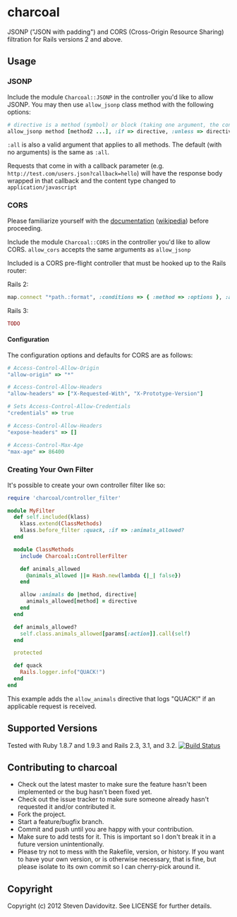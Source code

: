 # charcoal

JSONP ("JSON with padding") and CORS (Cross-Origin Resource Sharing) filtration for Rails versions 2 and above.

## Usage

### JSONP

Include the module `Charcoal::JSONP` in the controller you'd like to allow JSONP.
You may then use `allow_jsonp` class method with the following options:

```ruby
# directive is a method (symbol) or block (taking one argument, the controller instance)
allow_jsonp method [method2 ...], :if => directive, :unless => directive
```

`:all` is also a valid argument that applies to all methods. The default (with no arguments) is the same as `:all`.

Requests that come in with a callback parameter (e.g. `http://test.com/users.json?callback=hello`)
will have the response body wrapped in that callback and the content type changed to `application/javascript`

### CORS

Please familiarize yourself with the [documentation](https://developer.mozilla.org/En/HTTP_access_control) ([wikipedia](https://en.wikipedia.org/wiki/Cross-origin_resource_sharing)) before proceeding.

Include the module `Charcoal::CORS` in the controller you'd like to allow CORS.
`allow_cors` accepts the same arguments as `allow_jsonp`

Included is a CORS pre-flight controller that must be hooked up to the Rails router:

Rails 2:
```ruby
map.connect "*path.:format", :conditions => { :method => :options }, :action => "preflight", :controller => "CORS", :namespace => "charcoal"
```

Rails 3:
```ruby
TODO
```

#### Configuration

The configuration options and defaults for CORS are as follows:

```ruby
# Access-Control-Allow-Origin
"allow-origin" => "*"

# Access-Control-Allow-Headers
"allow-headers" => ["X-Requested-With", "X-Prototype-Version"]

# Sets Access-Control-Allow-Credentials
"credentials" => true

# Access-Control-Allow-Headers
"expose-headers" => []

# Access-Control-Max-Age
"max-age" => 86400
```

### Creating Your Own Filter

It's possible to create your own controller filter like so:

```ruby
require 'charcoal/controller_filter'

module MyFilter
  def self.included(klass)
    klass.extend(ClassMethods)
    klass.before_filter :quack, :if => :animals_allowed?
  end

  module ClassMethods
    include Charcoal::ControllerFilter

    def animals_allowed
      @animals_allowed ||= Hash.new(lambda {|_| false})
    end

    allow :animals do |method, directive|
      animals_allowed[method] = directive
    end
  end

  def animals_allowed?
    self.class.animals_allowed[params[:action]].call(self)
  end

  protected

  def quack
    Rails.logger.info("QUACK!")
  end
end
```

This example adds the `allow_animals` directive that logs "QUACK!" if an applicable request is received.

## Supported Versions

Tested with Ruby 1.8.7 and 1.9.3 and Rails 2.3, 3.1, and 3.2.
[![Build Status](https://secure.travis-ci.org/steved555/charcoal.png?branch=master)](http://travis-ci.org/steved555/charcoal)

## Contributing to charcoal

* Check out the latest master to make sure the feature hasn't been implemented or the bug hasn't been fixed yet.
* Check out the issue tracker to make sure someone already hasn't requested it and/or contributed it.
* Fork the project.
* Start a feature/bugfix branch.
* Commit and push until you are happy with your contribution.
* Make sure to add tests for it. This is important so I don't break it in a future version unintentionally.
* Please try not to mess with the Rakefile, version, or history. If you want to have your own version, or is otherwise necessary, that is fine, but please isolate to its own commit so I can cherry-pick around it.

## Copyright

Copyright (c) 2012 Steven Davidovitz. See LICENSE for
further details.

